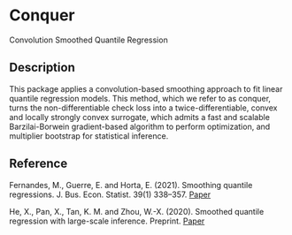 # Conquer
Convolution Smoothed Quantile Regression

## Description

This package applies a convolution-based smoothing approach to fit linear quantile regression models. This method, which we refer to as conquer,
turns the non-differentiable check loss into a twice-differentiable, convex and locally strongly convex surrogate, which admits a fast and scalable Barzilai-Borwein gradient-based algorithm to perform optimization, and multiplier bootstrap for statistical inference. 


## Reference

Fernandes, M., Guerre, E. and Horta, E. (2021). Smoothing quantile regressions. J. Bus. Econ. Statist. 39(1) 338–357. [Paper](https://www.tandfonline.com/doi/abs/10.1080/07350015.2019.1660177?journalCode=ubes20)

He, X., Pan, X., Tan, K. M. and Zhou, W.-X. (2020). Smoothed quantile regression with large-scale inference. Preprint. [Paper](https://arxiv.org/pdf/2012.05187.pdf)
 
